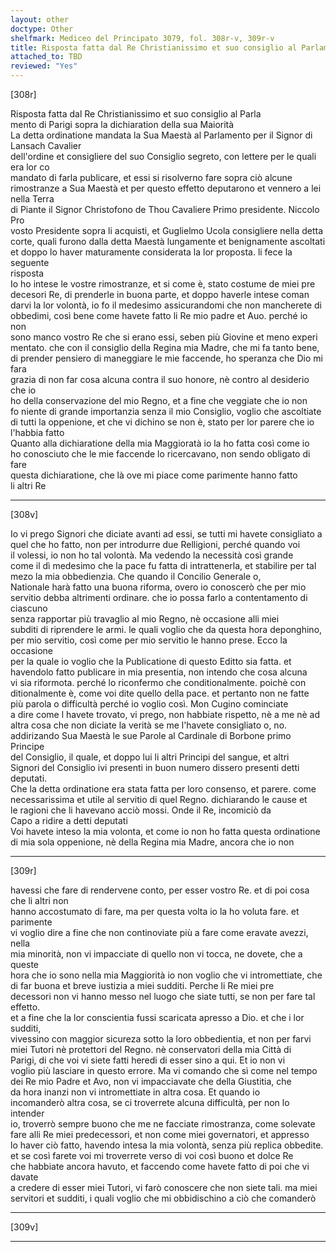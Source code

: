 ```yaml
---
layout: other
doctype: Other
shelfmark: Mediceo del Principato 3079, fol. 308r-v, 309r-v
title: Risposta fatta dal Re Christianissimo et suo consiglio al Parlamento di Parigi sopra la dichiaration della sua Maiorità
attached_to: TBD
reviewed: "Yes"
---
```


[308r]  
  
  
Risposta fatta dal Re Christianissimo et suo consiglio al Parla  
mento di Parigi sopra la dichiaration della sua Maiorità  
La detta ordinatione mandata la Sua Maestà al Parlamento per il Signor di Lansach Cavalier  
dell'ordine et consigliere del suo Consiglio segreto, con lettere per le quali era lor co  
mandato di farla publicare, et essi si risolverno fare sopra ciò alcune  
rimostranze a Sua Maestà et per questo effetto deputarono et vennero a lei nella Terra  
di Piante il Signor Christofono de Thou Cavaliere Primo presidente. Niccolo Pro  
vosto Presidente sopra li acquisti, et Guglielmo Ucola consigliere nella detta  
corte, quali furono dalla detta Maestà lungamente et benignamente ascoltati  
et doppo lo haver maturamente considerata la lor proposta. li fece la seguente  
risposta  
Io ho intese le vostre rimostranze, et si come è, stato costume de miei pre  
decesori Re, di prenderle in buona parte, et doppo haverle intese coman  
darvi la lor volontà, io fo il medesimo assicurandomi che non mancherete di  
obbedimi, così bene come havete fatto li Re mio padre et Auo. perché io non  
sono manco vostro Re che si erano essi, seben più Giovine et meno experi  
mentato. che con il consiglio della Regina mia Madre, che mi fa tanto bene,  
di prender pensiero di maneggiare le mie faccende, ho speranza che Dio mi fara  
grazia di non far cosa alcuna contra il suo honore, nè contro al desiderio che io  
ho della conservazione del mio Regno, et a fine che veggiate che io non  
fo niente di grande importanzia senza il mio Consiglio, voglio che ascoltiate  
di tutti la oppenione, et che vi dichino se non è, stato per lor parere che io  
l'habbia fatto  
Quanto alla dichiaratione della mia Maggioratà io la ho fatta così come io  
ho conosciuto che le mie faccende lo ricercavano, non sendo obligato di fare  
questa dichiaratione, che là ove mi piace come parimente hanno fatto  
li altri Re  
  
---  

[308v]  
  
  
Io vi prego Signori che diciate avanti ad essi, se tutti mi havete consigliato a  
quel che ho fatto, non per introdurre due Relligioni, perché quando voi  
il volessi, io non ho tal volontà. Ma vedendo la necessità così grande  
come il dì medesimo che la pace fu fatta di intrattenerla, et stabilire per tal  
mezo la mia obbedienzia. Che quando il Concilio Generale o,  
Nationale harà fatto una buona riforma, overo io conoscerò che per mio  
servitio debba altrimenti ordinare. che io possa farlo a contentamento di ciascuno  
senza rapportar più travaglio al mio Regno, nè occasione alli miei  
subditi di riprendere le armi. le quali voglio che da questa hora deponghino,  
per mio servitio, così come per mio servitio le hanno prese. Ecco la occasione  
per la quale io voglio che la Publicatione di questo Editto sia fatta. et  
havendolo fatto publicare in mia presentia, non intendo che cosa alcuna  
vi sia riformota. perché lo riconfermo che conditionalmente. poichè con  
ditionalmente è, come voi dite quello della pace. et pertanto non ne fatte  
più parola o difficultà perché io voglio così. Mon Cugino cominciate  
a dire come l havete trovato, vi prego, non habbiate rispetto, nè a me nè ad  
altra cosa che non diciate la verità se me l'havete consigliato o, no.  
addirizando Sua Maestà le sue Parole al Cardinale di Borbone primo Principe  
del Consiglio, il quale, et doppo lui li altri Principi del sangue, et altri  
Signori del Consiglio ivi presenti in buon numero dissero presenti detti deputati.  
Che la detta ordinatione era stata fatta per loro consenso, et parere. come  
necessarissima et utile al servitio di quel Regno. dichiarando le cause et  
le ragioni che li havevano acciò mossi. Onde il Re, incomiciò da  
Capo a ridire a detti deputati  
Voi havete inteso la mia volonta, et come io non ho fatta questa ordinatione  
di mia sola oppenione, nè della Regina mia Madre, ancora che io non  
  
---  

[309r]  
  
  
havessi che fare di rendervene conto, per esser vostro Re. et di poi cosa che li altri non  
hanno accostumato di fare, ma per questa volta io la ho voluta fare. et parimente  
vi voglio dire a fine che non continoviate più a fare come eravate avezzi, nella  
mia minorità, non vi impacciate di quello non vi tocca, ne dovete, che a queste  
hora che io sono nella mia Maggiorità io non voglio che vi intromettiate, che  
di far buona et breve iustizia a miei sudditi. Perche li Re miei pre  
decessori non vi hanno messo nel luogo che siate tutti, se non per fare tal effetto.  
et a fine che la lor conscientia fussi scaricata apresso a Dio. et che i lor sudditi,  
vivessino con maggior sicureza sotto la loro obbedientia, et non per farvi  
miei Tutori nè protettori del Regno. nè conservatori della mia Città di  
Parigi, di che voi vi siete fatti heredi di esser sino a qui. Et io non vi  
voglio più lasciare in questo errore. Ma vi comando che sì come nel tempo  
dei Re mio Padre et Avo, non vi impacciavate che della Giustitia, che  
da hora inanzi non vi intromettiate in altra cosa. Et quando io  
incomanderò altra cosa, se ci troverrete alcuna difficultà, per non lo intender  
io, troverrò sempre buono che me ne facciate rimostranza, come solevate  
fare alli Re miei predecessori, et non come miei governatori, et appresso  
lo haver ciò fatto, havendo intesa la mia volontà, senza più replica obbedite.  
et se così farete voi mi troverrete verso di voi così buono et dolce Re  
che habbiate ancora havuto, et faccendo come havete fatto di poi che vi davate  
a credere di esser miei Tutori, vi farò conoscere che non siete tali. ma miei  
servitori et sudditi, i quali voglio che mi obbidischino a ciò che comanderò  
  
---  

[309v]  
  
  
  
---  

